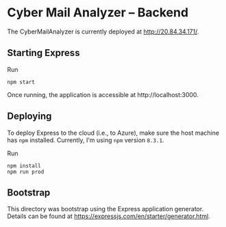# Cyber Mail Analyzer – Backend

The CyberMailAnalyzer is currently deployed at http://20.84.34.171/.
## Starting Express

Run
```
npm start
```

Once running, the application is accessible at http://localhost:3000. 

## Deploying 

To deploy Express to the cloud (i.e., to Azure), make sure the host machine has `npm` installed. Currently, I'm using `npm` version `8.3.1`.

Run 

```
npm install
npm run prod
```

## Bootstrap

This directory was bootstrap using the Express application generator. Details can be found at https://expressjs.com/en/starter/generator.html.  